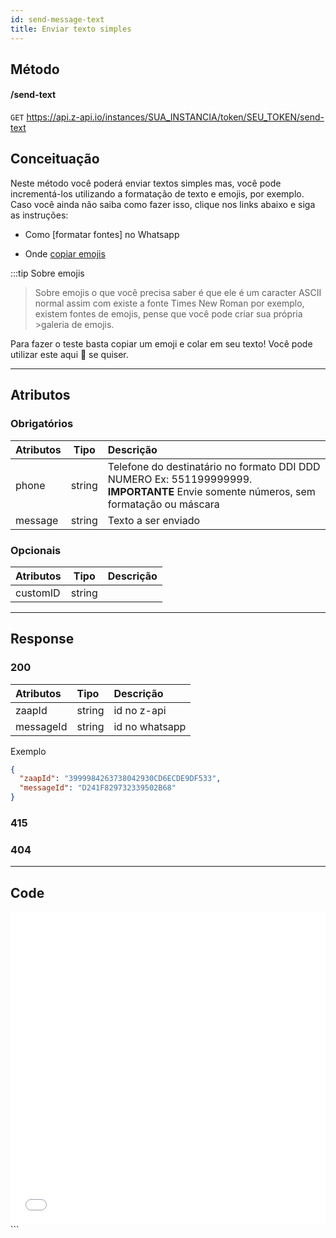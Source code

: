 ```yaml
---
id: send-message-text
title: Enviar texto simples
---
```


## Método

#### /send-text

`GET` https://api.z-api.io/instances/SUA_INSTANCIA/token/SEU_TOKEN/send-text

## Conceituação

Neste método você poderá enviar textos simples mas, você pode incrementá-los utilizando a formatação de texto e emojis, por exemplo. Caso você ainda não saiba como fazer isso, clique nos links abaixo e siga as instruções:

- Como [formatar fontes] no Whatsapp

- Onde [copiar emojis]

[formatar textos no whatsapp]: https://faq.whatsapp.com/general/chats/how-to-format-your-messages/?lang=pt_br
[copiar emojis]: https://fsymbols.com/pt/emoji/

:::tip Sobre emojis

> Sobre emojis o que você precisa saber é que ele é um caracter ASCII normal assim com existe a fonte Times New Roman por exemplo, existem fontes de emojis, pense que você pode criar sua própria >galeria de emojis.

Para fazer o teste basta copiar um emoji e colar em seu texto! Você pode utilizar este aqui 🤪 se quiser.

---

## Atributos

### Obrigatórios

| Atributos | Tipo | Descrição |
| :-- | :-: | :-- |
| phone | string | Telefone do destinatário no formato DDI DDD NUMERO Ex: 551199999999. **IMPORTANTE** Envie somente números, sem formatação ou máscara |
| message | string | Texto a ser enviado |

### Opcionais

| Atributos |  Tipo  | Descrição |
| :-------- | :----: | :-------- |
| customID  | string |           |

---

## Response

### 200

| Atributos | Tipo   | Descrição      |
| :-------- | :----- | :------------- |
| zaapId    | string | id no z-api    |
| messageId | string | id no whatsapp |

Exemplo

```json
{
  "zaapId": "3999984263738042930CD6ECDE9DF533",
  "messageId": "D241F829732339502B68"
}
```

### 415

### 404

---

## Code

<iframe src="//api.apiembed.com/?source=https://raw.githubusercontent.com/Z-API/z-api-docs/main/json-examples/send-text.json&targets=all" frameborder="0" scrolling="no" width="100%" height="500px" seamless></iframe>
```
